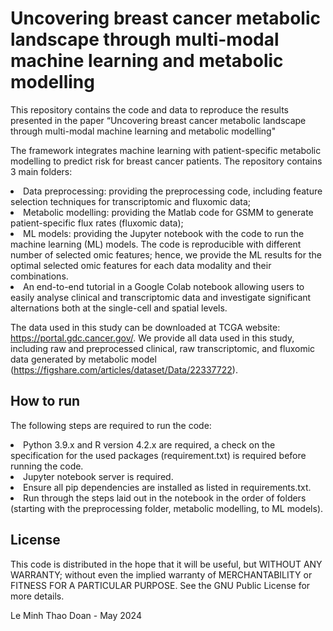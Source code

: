 # Uncovering breast cancer metabolic landscape through multi-modal machine learning and metabolic modelling

This repository contains the code and data to reproduce the results presented in the paper “Uncovering breast cancer metabolic landscape through multi-modal machine learning and metabolic modelling"

The framework integrates machine learning with patient-specific metabolic modelling to predict risk for breast cancer patients. The repository contains 3 main folders:
<li> Data preprocessing: providing the preprocessing code, including feature selection techniques for transcriptomic and fluxomic data; </li>
<li> Metabolic modelling: providing the Matlab code for GSMM to generate patient-specific flux rates (fluxomic data);</li>
<li> ML models: providing the Jupyter notebook with the code to run the machine learning (ML) models. The code is reproducible with different number of selected omic features; hence, we provide the ML results for the optimal selected omic features for each data modality and their combinations.</li>
<li> An end-to-end tutorial in a Google Colab notebook allowing users to easily analyse clinical and transcriptomic data and investigate significant alternations both at the single-cell and spatial levels. </li>

        
The data used in this study can be downloaded at TCGA website: https://portal.gdc.cancer.gov/. We provide all data used in this study, including raw and preprocessed clinical, raw transcriptomic, and fluxomic data generated by metabolic model (https://figshare.com/articles/dataset/Data/22337722).

## How to run
The following steps are required to run the code:
<li> Python 3.9.x and R version 4.2.x are required, a check on the specification for the used packages (requirement.txt) is required before running the code. </li>
<li> Jupyter notebook server is required. </li>
<li> Ensure all pip dependencies are installed as listed in requirements.txt. </li>
<li> Run through the steps laid out in the notebook in the order of folders (starting with the preprocessing folder, metabolic modelling, to ML models). </li>

## License

This code is distributed in the hope that it will be useful, but WITHOUT ANY WARRANTY; without even the implied warranty of MERCHANTABILITY or FITNESS FOR A PARTICULAR PURPOSE. See the GNU Public License for more details.

Le Minh Thao Doan - May 2024
